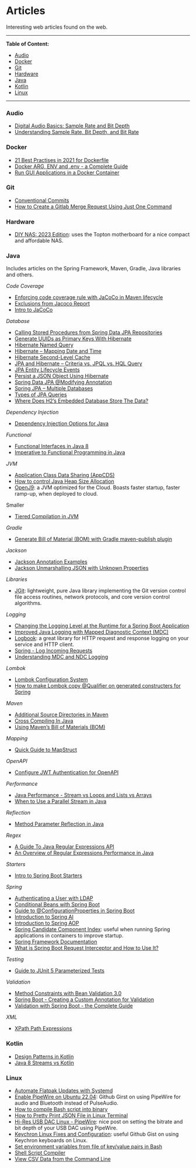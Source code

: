 # Articles

Interesting web articles found on the web.

---
**Table of Content:**
- [Audio](#audio)
- [Docker](#docker)
- [Git](#git)
- [Hardware](#hardware)
- [Java](#java)
- [Kotlin](#kotlin)
- [Linux](#linux)
---

<a id="audio"></a>
### Audio

- [Digital Audio Basics: Sample Rate and Bit Depth](https://legacy.presonus.com/learn/technical-articles/sample-rate-and-bit-depth)
- [Understanding Sample Rate, Bit Depth, and Bit Rate](https://www.headphonesty.com/2019/07/sample-rate-bit-depth-bit-rate/)

<a id="docker"></a>
### Docker

- [21 Best Practises in 2021 for Dockerfile](https://chrisedrego.medium.com/20-best-practise-in-2020-for-dockerfile-bb04104bffb6)
- [Docker ARG, ENV and .env - a Complete Guide](https://vsupalov.com/docker-arg-env-variable-guide/)
- [Run GUI Applications in a Docker Container](https://gursimarsm.medium.com/run-gui-applications-in-a-docker-container-ca625bad4638)

<a id="git"></a>
### Git

- [Conventional Commits](https://www.conventionalcommits.org/en/v1.0.0/)
- [How to Create a Gitlab Merge Request Using Just One Command](https://javascript.plainenglish.io/how-to-create-gitlab-merge-request-using-one-command-a57d857ea94c)

<a id="hardware"></a>
### Hardware

- [DIY NAS: 2023 Edition](https://blog.briancmoses.com/2023/03/diy-nas-2023-edition.html?ref=ajfriesen.com): uses the Topton motherboard for a nice compact and affordable NAS.

<a id="java"></a>
### Java

Includes articles on the Spring Framework, Maven, Gradle, Java libraries and others.

_Code Coverage_
- [Enforcing code coverage rule with JaCoCo in Maven lifecycle](https://medium.com/@AyushVardhan/enforcing-code-coverage-rule-with-jacoco-in-maven-lifecycle-8ebc1fe3b6ce)
- [Exclusions from Jacoco Report](https://www.baeldung.com/jacoco-report-exclude)
- [Intro to JaCoCo](https://www.baeldung.com/jacoco)

_Database_
- [Calling Stored Procedures from Spring Data JPA Repositories](https://www.baeldung.com/spring-data-jpa-stored-procedures)
- [Generate UUIDs as Primary Keys With Hibernate](https://www.baeldung.com/java-hibernate-uuid-primary-key)
- [Hibernate Named Query](https://www.baeldung.com/hibernate-named-query)
- [Hibernate – Mapping Date and Time](https://www.baeldung.com/hibernate-date-time)
- [Hibernate Second-Level Cache](https://www.baeldung.com/hibernate-second-level-cache)
- [JPA and Hibernate – Criteria vs. JPQL vs. HQL Query](https://www.baeldung.com/jpql-hql-criteria-query)
- [JPA Entity Lifecycle Events](https://www.baeldung.com/jpa-entity-lifecycle-events)
- [Persist a JSON Object Using Hibernate](https://www.baeldung.com/hibernate-persist-json-object)
- [Spring Data JPA @Modifying Annotation](https://www.baeldung.com/spring-data-jpa-modifying-annotation)
- [Spring JPA – Multiple Databases](https://www.baeldung.com/spring-data-jpa-multiple-databases)
- [Types of JPA Queries](https://www.baeldung.com/jpa-queries)
- [Where Does H2’s Embedded Database Store The Data?](https://www.baeldung.com/h2-embedded-db-data-storage)

_Dependency Injection_
- [Dependency Injection Options for Java](https://keyholesoftware.com/dependency-injection-options-for-java/)

_Functional_
- [Functional Interfaces in Java 8](https://www.baeldung.com/java-8-functional-interfaces)
- [Imperative to Functional Programming in Java](https://symphony.is/about-us/blog/imperative-to-functional-programming-in-java)

_JVM_
- [Application Class Data Sharing (AppCDS)](https://medium.com/@toparvion/appcds-for-spring-boot-applications-first-contact-6216db6a4194)
- [How to control Java Heap Size Allocation](https://alvinalexander.com/blog/post/java/java-xmx-xms-memory-heap-size-control/)
- [OpenJ9](https://www.eclipse.org/openj9/): a JVM optimized for the Cloud. Boasts faster startup, faster ramp-up, when deployed to cloud.

Smaller 
- [Tiered Compilation in JVM](https://www.baeldung.com/jvm-tiered-compilation)

_Gradle_
- [Generate Bill of Material (BOM) with Gradle maven-publish plugin](https://medium.com/mwm-io/generate-bill-of-material-bom-with-maven-publish-plugin-f30b44ab5436)

_Jackson_
- [Jackson Annotation Examples](https://www.baeldung.com/jackson-annotations)
- [Jackson Unmarshalling JSON with Unknown Properties](https://www.baeldung.com/jackson-deserialize-json-unknown-properties)

_Libraries_
- [JGit](https://wiki.eclipse.org/JGit/User_Guide): lightweight, pure Java library implementing the Git version control file access routines, network protocols, and core version control algorithms.
  
_Logging_
- [Changing the Logging Level at the Runtime for a Spring Boot Application](https://www.baeldung.com/spring-boot-changing-log-level-at-runtime)
- [Improved Java Logging with Mapped Diagnostic Context (MDC)](https://www.baeldung.com/mdc-in-log4j-2-logback)
- [Logbook](https://github.com/zalando/logbook): a great library for HTTP request and response logging on your service and HTTP client.
- [Spring - Log Incoming Requests](https://www.baeldung.com/spring-http-logging)
- [Understanding MDC and NDC Logging](https://medium.com/@sumanc/understanding-mdc-and-ndc-logging-for-its-usage-in-mulesoft-aa65831ea398)

_Lombok_
- [Lombok Configuration System](https://projectlombok.org/features/configuration)
- [How to make Lombok copy @Qualifier on generated constructers for Spring](https://ath3nd.wordpress.com/2018/12/13/spring-lombok-or-injection-just-became-a-bit-easier-part-2-of-2/)

_Maven_
- [Additional Source Directories in Maven](https://www.baeldung.com/maven-add-src-directories)
- [Cross Compiling In Java](https://blog.damavis.com/en/cross-compiling-in-java/)
- [Using Maven’s Bill of Materials (BOM)](https://reflectoring.io/maven-bom/)

_Mapping_
- [Quick Guide to MapStruct](https://www.baeldung.com/mapstruct)

_OpenAPI_
- [Configure JWT Authentication for OpenAPI](https://www.baeldung.com/openapi-jwt-authentication)

_Performance_
- [Java Performance - Stream vs Loops and Lists vs Arrays](https://medium.com/levi-niners-crafts/java-performance-improvement-java-8-streams-vs-loops-and-lists-vs-arrays-e824136832d6)
- [When to Use a Parallel Stream in Java](https://www.baeldung.com/java-when-to-use-parallel-stream)

_Reflection_
- [Method Parameter Reflection in Java](https://www.baeldung.com/java-parameter-reflection)

_Regex_
- [A Guide To Java Regular Expressions API](https://www.baeldung.com/regular-expressions-java)
- [An Overview of Regular Expressions Performance in Java](https://www.baeldung.com/java-regex-performance)

_Starters_
- [Intro to Spring Boot Starters](https://www.baeldung.com/spring-boot-starters)

_Spring_
- [Authenticating a User with LDAP](https://spring.io/guides/gs/authenticating-ldap/)
- [Conditional Beans with Spring Boot](https://reflectoring.io/spring-boot-conditionals/)
- [Guide to @ConfigurationProperties in Spring Boot](https://www.baeldung.com/configuration-properties-in-spring-boot)
- [Introduction to Spring AI](https://www.baeldung.com/spring-ai)
- [Introduction to Spring AOP](https://www.baeldung.com/spring-aop)
- [Spring Candidate Component Index](http://www.javabyexamples.com/spring-candidate-component-index): useful when running Spring applications in containers to improve startup.
- [Spring Framework Documentation](https://docs.spring.io/spring-framework/reference/)
- [What is Spring Boot Request Interceptor and How to Use It?](https://medium.com/@aedemirsen/what-is-spring-boot-request-interceptor-and-how-to-use-it-7fd85f3df7f7)

_Testing_
- [Guide to JUnit 5 Parameterized Tests](https://www.baeldung.com/parameterized-tests-junit-5)

_Validation_
- [Method Constraints with Bean Validation 3.0](https://www.baeldung.com/javax-validation-method-constraints)
- [Spring Boot - Creating a Custom Annotation for Validation](https://blog.clairvoyantsoft.com/spring-boot-creating-a-custom-annotation-for-validation-edafbf9a97a4)
- [Validation with Spring Boot - the Complete Guide](https://reflectoring.io/bean-validation-with-spring-boot/)

_XML_
- [XPath Path Expressions](https://www.w3schools.com/xml/xml_xpath.asp)

<a id="kotlin"></a>
### Kotlin

- [Design Patterns in Kotlin](https://github.com/dbacinski/Design-Patterns-In-Kotlin)
- [Java 8 Streams vs Kotlin](https://www.baeldung.com/kotlin/java-8-stream-vs-kotlin)

<a id="linux"></a>
### Linux

- [Automate Flatpak Updates with Systemd](https://www.jwillikers.com/automate-flatpak-updates-with-systemd)
- [Enable PipeWire on Ubuntu 22.04](https://gist.github.com/the-spyke/2de98b22ff4f978ebf0650c90e82027e): Github Girst on using PipeWire for audio and Bluetooth instead of PulseAudio.
- [How to compile Bash script into binary](https://www.simplified.guide/bash/compile-script)
- [How to Pretty Print JSON File in Linux Terminal](https://itsfoss.com/pretty-print-json-linux/)
- [Hi-Res USB DAC Linux - PipeWire](https://forum.manjaro.org/t/howto-set-up-a-hi-res-audiophile-usb-dac-cambridge-audio/80724): nice post on setting the bitrate and bit depth of your USB DAC using PipeWire.
- [Keychron Linux Fixes and Configuration](https://gist.github.com/andrebrait/961cefe730f4a2c41f57911e6195e444): useful Github Gist on using Keychron keyboards on Linux.
- [Set environment variables from file of key/value pairs in Bash](https://stackoverflow.com/questions/19331497/set-environment-variables-from-file-of-key-value-pairs/66118031#66118031)
- [Shell Script Compiler](https://github.com/neurobin/shc)
- [View CSV Data from the Command Line](https://chrisjean.com/view-csv-data-from-the-command-line/)
